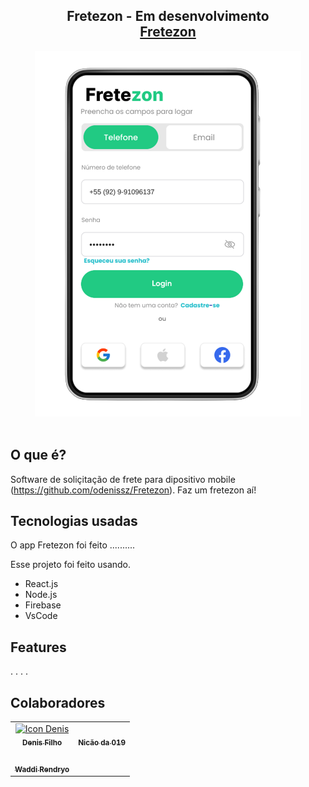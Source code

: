 <h2 align="center">
  Fretezon - Em desenvolvimento
  <br>
  <a href="#Fretezon" target="_blank">Fretezon</a>
</h2>
<div align="center">
  <img alt="Demo" src="imagem_2023-03-26_234604602-removebg-preview.png" />
</div>

<br/>

## O que é?

Software de soliçitação de frete para dipositivo mobile
(https://github.com/odenissz/Fretezon). Faz um fretezon aí!

## Tecnologias usadas

O app Fretezon foi feito ..........<br/>

Esse projeto foi feito usando.

- React.js
- Node.js
- Firebase
- VsCode

## Features
.
.
.
.

## Colaboradores
<table>
  <tr>
    <td align="center">
      <a href="#">
        <img src="https://avatars.githubusercontent.com/u/92830895?s=96&v=4" width="100px;" alt="Icon Denis"/><br>
        <sub>
          <b>Denis Filho</b>
        </sub>
      </a>
    </td>
    <td align="center">
      <a href="#">
        <img src="" width="100px;" alt=""/><br>
        <sub>
          <b>Nicão da 019</b>
        </sub>
      </a>
    </td>
  </tr>
  <td align="center">
      <a href="#">
        <img src="" width="100px;" alt=""/><br>
        <sub>
          <b>Waddi Rendryo</b>
        </sub>
      </a>
    </td>
  </tr>
</table>
